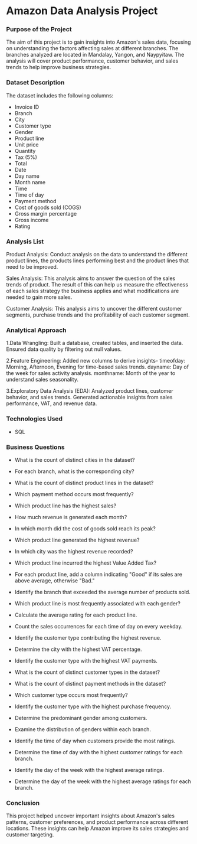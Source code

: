 # Amazon Data Analysis Project
### Purpose of the Project
The aim of this project is to gain insights into Amazon's sales data, focusing on understanding the factors affecting sales at different branches. The branches analyzed are located in Mandalay, Yangon, and Naypyitaw. The analysis will cover product performance, customer behavior, and sales trends to help improve business strategies.

### Dataset Description
The dataset includes the following columns:

* Invoice ID
* Branch
* City
* Customer type
* Gender
* Product line
* Unit price
* Quantity
* Tax (5%)
* Total
* Date
* Day name
* Month name
* Time
* Time of day
* Payment method
* Cost of goods sold (COGS)
* Gross margin percentage
* Gross income
* Rating
### Analysis List
Product Analysis: Conduct analysis on the data to understand the different product lines, the products lines performing best and the product lines that need to be improved.

Sales Analysis: This analysis aims to answer the question of the sales trends of product. The result of this can help us measure the effectiveness of each sales strategy the business applies and what modifications are needed to gain more sales.

Customer Analysis: This analysis aims to uncover the different customer segments, purchase trends and the profitability of each customer segment.

### Analytical Approach
1.Data Wrangling: Built a database, created tables, and inserted the data. Ensured data quality by filtering out null values.

2.Feature Engineering: Added new columns to derive insights- timeofday: Morning, Afternoon, Evening for time-based sales trends. dayname: Day of the week for sales activity analysis. monthname: Month of the year to understand sales seasonality.

3.Exploratory Data Analysis (EDA): Analyzed product lines, customer behavior, and sales trends. Generated actionable insights from sales performance, VAT, and revenue data.

### Technologies Used
* SQL
### Business Questions
* What is the count of distinct cities in the dataset?

* For each branch, what is the corresponding city?

* What is the count of distinct product lines in the dataset?

* Which payment method occurs most frequently?

* Which product line has the highest sales?

* How much revenue is generated each month?

* In which month did the cost of goods sold reach its peak?

* Which product line generated the highest revenue?

* In which city was the highest revenue recorded?

* Which product line incurred the highest Value Added Tax?

* For each product line, add a column indicating "Good" if its sales are above average, otherwise "Bad."

* Identify the branch that exceeded the average number of products sold.

* Which product line is most frequently associated with each gender?

* Calculate the average rating for each product line.

* Count the sales occurrences for each time of day on every weekday.

* Identify the customer type contributing the highest revenue.

* Determine the city with the highest VAT percentage.

* Identify the customer type with the highest VAT payments.

* What is the count of distinct customer types in the dataset?

* What is the count of distinct payment methods in the dataset?

* Which customer type occurs most frequently?

* Identify the customer type with the highest purchase frequency.

* Determine the predominant gender among customers.

* Examine the distribution of genders within each branch.

* Identify the time of day when customers provide the most ratings.

* Determine the time of day with the highest customer ratings for each branch.

* Identify the day of the week with the highest average ratings.

* Determine the day of the week with the highest average ratings for each branch.

### Conclusion
This project helped uncover important insights about Amazon's sales patterns, customer preferences, and product performance across different locations. These insights can help Amazon improve its sales strategies and customer targeting.
